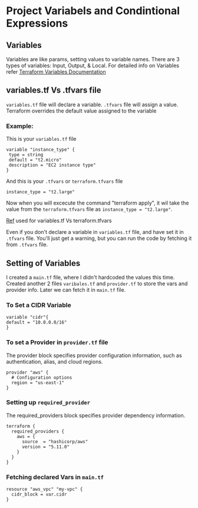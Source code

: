# Project Variabels and Condintional Expressions

## Variables
Variables are like params, setting values to variable names.
There are 3 types of variables: Input, Output, & Local.
For detailed info on Variables refer [Terraform Variables Documentation](https://developer.hashicorp.com/terraform/language/values)

## variables.tf Vs .tfvars file
`variables.tf` file will declare a variable.
`.tfvars` file will assign a value.
Terraform overrides the default value assigned to the variable
 
### Example:
This is your `variables.tf` file

```hcl
variable "instance_type" {
 type = string
 default = "t2.micro"
 description = "EC2 instance type"
}
```

And this is your `.tfvars` or `terraform.tfvars` file

```
instance_type = "t2.large"
```
Now when you will excecute the command "terraform apply", it wil take the value from the `terraform.tfvars` file as `instance_type = "t2.large"`.

[Ref](https://spacelift.io/blog/terraform-tfvars) used for variables.tf Vs terraform.tfvars


Even if you don't declare a variable in `variables.tf` file, and have set it in `.tfvars` file. You'll just get a warning, but you can run the code by fetching it from `.tfvars` file.

## Setting of Variables
I created a `main.tf` file, where I didn't hardcoded the values this time.
Created another 2 files `varibales.tf` and `provider.tf` to store the vars and provider info.
Later we can fetch it in `main.tf` file.

### To Set a CIDR Variable 

```hcl
variable "cidr"{
default = "10.0.0.0/16"
}
```

### To set a Provider in `provider.tf` file
The provider block specifies provider configuration information, such as authentication, alias, and cloud regions. 

```hcl
provider "aws" {
  # Configuration options
  region = "us-east-1"
}
```

### Setting up `required_provider`
The required_providers block specifies provider dependency information. 

```hcl
terraform {
  required_providers {
    aws = {
      source  = "hashicorp/aws"
      version = "5.11.0"
    }
  }
}
```

### Fetching declared Vars in `main.tf`

```hcl
resource "aws_vpc" "my-vpc" {
  cidr_block = var.cidr
}
```
